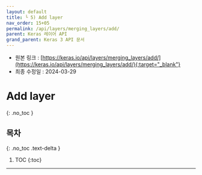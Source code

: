 ```yaml
---
layout: default
title: └ 5) Add layer
nav_order: 15+05
permalink: /api/layers/merging_layers/add/
parent: Keras 레이어 API
grand_parent: Keras 3 API 문서
---
```


* 원본 링크 : [https://keras.io/api/layers/merging_layers/add/](https://keras.io/api/layers/merging_layers/add/){:target="_blank"}
* 최종 수정일 : 2024-03-29

# Add layer
{: .no_toc }

## 목차
{: .no_toc .text-delta }

1. TOC
{:toc}

---

